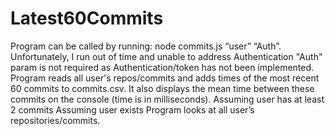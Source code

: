 # Latest60Commits
Program can be called by running: node commits.js “user” “Auth”. 
Unfortunately, I run out of time and unable to address Authentication
"Auth" param is not required as Authentication/token has not been implemented.
Program reads all user's repos/commits and adds times of the most recent 60 commits to commits.csv. 
It also displays the mean time between these commits on the console (time is in milliseconds).
Assuming user has at least 2 commits
Assuming user exists
Program looks at all user’s repositories/commits.

